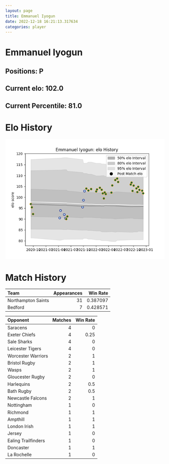 ```yaml
---  
layout: page  
title: Emmanuel Iyogun  
date: 2022-12-18 16:21:13.317634  
categories: player  
---
```

# Emmanuel Iyogun

## Positions: P

## Current elo: 102.0

## Current Percentile: 81.0

# Elo History


![elo history](history_EmmanuelIyogun.png)
# Match History


| Team               |   Appearances |   Win Rate |
|:-------------------|--------------:|-----------:|
| Northampton Saints |            31 |   0.387097 |
| Bedford            |             7 |   0.428571 |

| Opponent            |   Matches |   Win Rate |
|:--------------------|----------:|-----------:|
| Saracens            |         4 |       0    |
| Exeter Chiefs       |         4 |       0.25 |
| Sale Sharks         |         4 |       0    |
| Leicester Tigers    |         4 |       0    |
| Worcester Warriors  |         2 |       1    |
| Bristol Rugby       |         2 |       1    |
| Wasps               |         2 |       1    |
| Gloucester Rugby    |         2 |       0    |
| Harlequins          |         2 |       0.5  |
| Bath Rugby          |         2 |       0.5  |
| Newcastle Falcons   |         2 |       1    |
| Nottingham          |         1 |       0    |
| Richmond            |         1 |       1    |
| Ampthill            |         1 |       1    |
| London Irish        |         1 |       1    |
| Jersey              |         1 |       0    |
| Ealing Trailfinders |         1 |       0    |
| Doncaster           |         1 |       1    |
| La Rochelle         |         1 |       0    |